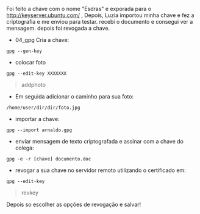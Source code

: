 

Foi feito a chave com o nome "Esdras" e exporada para o http://keyserver.ubuntu.com/ , Depois, Luzia importou minha chave e fez a criptografia e me enviou para testar. recebi o documento e consegui ver a mensagem. depois foi revogada a chave.

- 04_gpg
Cria a chave: <br>
```
gpg --gen-key
```
- colocar foto <br>
```
gpg --edit-key XXXXXXX
```
> addphoto <br>
- Em seguida adicionar o caminho para sua foto: <br>
```
/home/user/dir/dir/foto.jpg
```
- importar a chave:

```
gpg --import arnaldo.gpg

```
- enviar mensagem de texto criptografada e assinar com a chave do colega:
```
gpg -e -r [chave] documento.doc
```
- revogar a sua chave no servidor remoto utilizando o certificado em:
```
gpg --edit-key
```

> revkey 

Depois so escolher as opções de revogação e salvar!

